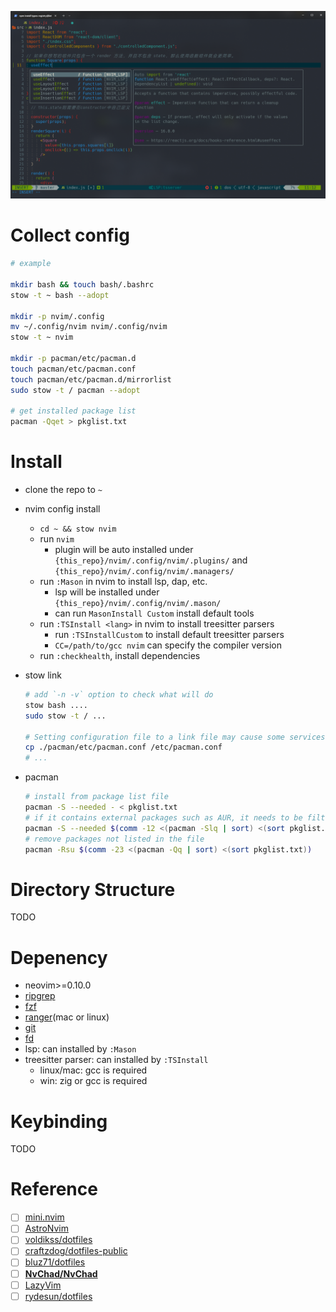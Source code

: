 
![dotfile-11](./image/dotfile-11.png)

# Collect config

```bash
# example

mkdir bash && touch bash/.bashrc
stow -t ~ bash --adopt

mkdir -p nvim/.config
mv ~/.config/nvim nvim/.config/nvim
stow -t ~ nvim

mkdir -p pacman/etc/pacman.d
touch pacman/etc/pacman.conf
touch pacman/etc/pacman.d/mirrorlist
sudo stow -t / pacman --adopt

# get installed package list
pacman -Qqet > pkglist.txt
```

# Install

- clone the repo to `~`
- nvim config install
  - `cd ~ && stow nvim`
  - run `nvim`
    - plugin will be auto installed under `{this_repo}/nvim/.config/nvim/.plugins/` and `{this_repo}/nvim/.config/nvim/.managers/`
  - run `:Mason` in nvim to install lsp, dap, etc.
    - lsp will be installed under `{this_repo}/nvim/.config/nvim/.mason/`
    - can run `MasonInstall Custom` install default tools
  - run `:TSInstall <lang>` in nvim to install treesitter parsers
    - run `:TSInstallCustom` to install default treesitter parsers
    - `CC=/path/to/gcc nvim` can specify the compiler version
  - run `:checkhealth`, install dependencies
- stow link

  ```bash
  # add `-n -v` option to check what will do
  stow bash ....
  sudo stow -t / ...

  # Setting configuration file to a link file may cause some services to fail, like archlinux-keyring-wkd-sync.service
  cp ./pacman/etc/pacman.conf /etc/pacman.conf
  # ...
  ```
- pacman

  ```bash
  # install from package list file
  pacman -S --needed - < pkglist.txt
  # if it contains external packages such as AUR, it needs to be filtered before execution.
  pacman -S --needed $(comm -12 <(pacman -Slq | sort) <(sort pkglist.txt))
  # remove packages not listed in the file
  pacman -Rsu $(comm -23 <(pacman -Qq | sort) <(sort pkglist.txt))
  ```

# Directory Structure

TODO

# Depenency

- neovim>=0.10.0
- [ripgrep](https://github.com/BurntSushi/ripgrep)
- [fzf](https://github.com/junegunn/fzf)
- [ranger](https://github.com/ranger/ranger)(mac or linux)
- [git](https://git-scm.com/)
- [fd](https://github.com/sharkdp/fd)
- lsp: can installed by `:Mason`
- treesitter parser: can installed by `:TSInstall`
  - linux/mac: gcc is required
  - win: zig or gcc is required

# Keybinding

TODO

# Reference

- [ ] [mini.nvim](https://github.com/echasnovski/mini.nvim)
- [ ] [AstroNvim](https://github.com/AstroNvim/AstroNvim)
- [ ] [voldikss/dotfiles](https://github.com/voldikss/dotfiles/blob/dev/nvim/init.vim)
- [ ] [craftzdog/dotfiles-public](https://github.com/craftzdog/dotfiles-public)
- [ ] [bluz71/dotfiles](https://github.com/bluz71/dotfiles/blob/master/vim/lua/plugin/lsp-config.lua)
- [ ] **[NvChad/NvChad](https://github.com/NvChad/NvChad)**
- [ ] [LazyVim](https://github.com/LazyVim/LazyVim)
- [ ] [rydesun/dotfiles](https://github.com/rydesun/dotfiles)
